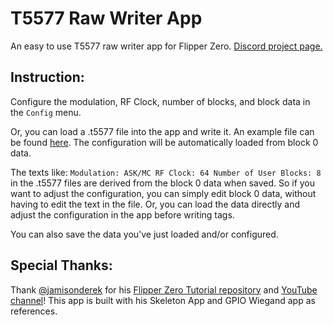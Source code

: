# T5577 Raw Writer App
An easy to use T5577 raw writer app for Flipper Zero. [Discord project page.](https://discord.com/channels/1211622338198765599/1267190551783018659)
## Instruction:

Configure the modulation, RF Clock, number of blocks, and block data in the `Config` menu. 

Or, you can load a .t5577 file into the app and write it. An example file can be found [here](https://github.com/zinongli/T5577_Raw_Writer/blob/b8f459c787802a443b2a943250b2ad8249f7c0ea/examples/Tag_1.t5577). The configuration will be automatically loaded from block 0 data. 

The texts like:
`Modulation: ASK/MC
RF Clock: 64
Number of User Blocks: 8`
in the .t5577 files are derived from the block 0 data when saved. So if you want to adjust the configuration, you can simply edit block 0 data, without having to edit the text in the file. Or, you can load the data directly and adjust the configuration in the app before writing tags.

You can also save the data you've just loaded and/or configured. 

## Special Thanks:
Thank [@jamisonderek](https://github.com/jamisonderek) for his [Flipper Zero Tutorial repository](https://github.com/jamisonderek/flipper-zero-tutorials) and [YouTube channel](https://github.com/jamisonderek/flipper-zero-tutorials#:~:text=YouTube%3A%20%40MrDerekJamison)! This app is built with his Skeleton App and GPIO Wiegand app as references. 
